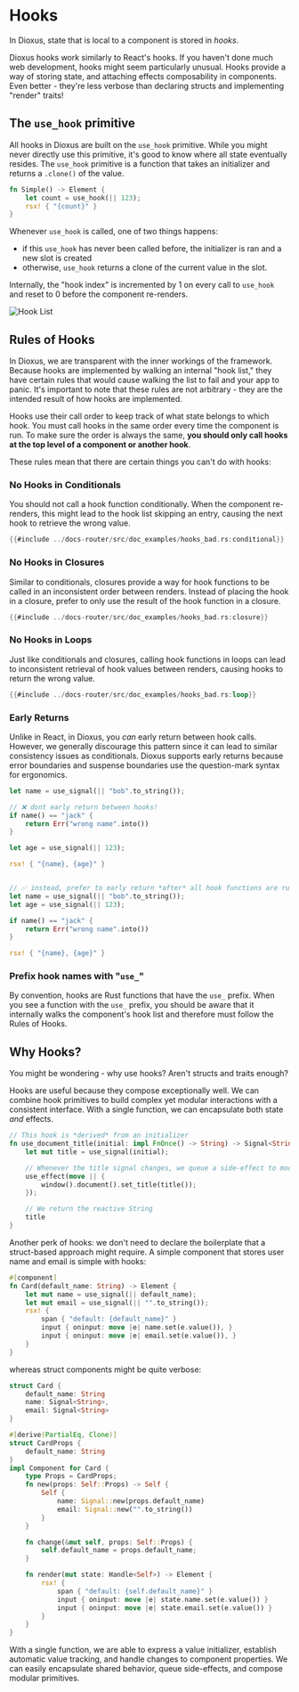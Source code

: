 # Hooks

In Dioxus, state that is local to a component is stored in *hooks*.

Dioxus hooks work similarly to React's hooks. If you haven't done much web development, hooks might seem particularly unusual. Hooks provide a way of storing state, and attaching effects composability in components. Even better - they're less verbose than declaring structs and implementing "render" traits!

## The `use_hook` primitive

All hooks in Dioxus are built on the `use_hook` primitive. While you might never directly use this primitive, it's good to know where all state eventually resides. The `use_hook` primitive is a function that takes an initializer and returns a `.clone()` of the value.

```rust
fn Simple() -> Element {
    let count = use_hook(|| 123);
    rsx! { "{count}" }
}
```

Whenever `use_hook` is called, one of two things happens:
- if this `use_hook` has never been called before, the initializer is ran and a new slot is created
- otherwise, `use_hook` returns a clone of the current value in the slot.

Internally, the "hook index" is incremented by 1 on every call to `use_hook` and reset to 0 before the component re-renders.

![Hook List](/assets/07/hook-list.png)

## Rules of Hooks

In Dioxus, we are transparent with the inner workings of the framework. Because hooks are implemented by walking an internal "hook list," they have certain rules that would cause walking the list to fail and your app to panic. It's important to note that these rules are not arbitrary - they are the intended result of how hooks are implemented.

Hooks use their call order to keep track of what state belongs to which hook. You must call hooks in the same order every time the component is run. To make sure the order is always the same, **you should only call hooks at the top level of a component or another hook**.

These rules mean that there are certain things you can't do with hooks:

### No Hooks in Conditionals

You should not call a hook function conditionally. When the component re-renders, this might lead to the hook list skipping an entry, causing the next hook to retrieve the wrong value.

```rust
{{#include ../docs-router/src/doc_examples/hooks_bad.rs:conditional}}
```

### No Hooks in Closures

Similar to conditionals, closures provide a way for hook functions to be called in an inconsistent order between renders. Instead of placing the hook in a closure, prefer to only use the result of the hook function in a closure.

```rust
{{#include ../docs-router/src/doc_examples/hooks_bad.rs:closure}}
```

### No Hooks in Loops

Just like conditionals and closures, calling hook functions in loops can lead to inconsistent retrieval of hook values between renders, causing hooks to return the wrong value.
```rust
{{#include ../docs-router/src/doc_examples/hooks_bad.rs:loop}}
```

### Early Returns

Unlike in React, in Dioxus, you *can* early return between hook calls. However, we generally discourage this pattern since it can lead to similar consistency issues as conditionals. Dioxus supports early returns because error boundaries and suspense boundaries use the question-mark syntax for ergonomics.

```rust
let name = use_signal(|| "bob".to_string());

// ❌ dont early return between hooks!
if name() == "jack" {
    return Err("wrong name".into())
}

let age = use_signal(|| 123);

rsx! { "{name}, {age}" }


// ✅ instead, prefer to early return *after* all hook functions are run
let name = use_signal(|| "bob".to_string());
let age = use_signal(|| 123);

if name() == "jack" {
    return Err("wrong name".into())
}

rsx! { "{name}, {age}" }
```

### Prefix hook names with "`use_`"

By convention, hooks are Rust functions that have the `use_` prefix. When you see a function with the `use_` prefix, you should be aware that it internally walks the component's hook list and therefore must follow the Rules of Hooks.

## Why Hooks?

You might be wondering - why use hooks? Aren't structs and traits enough?

Hooks are useful because they compose exceptionally well. We can combine hook primitives to build complex yet modular interactions with a consistent interface. With a single function, we can encapsulate both state *and* effects.

```rust
// This hook is *derived* from an initializer
fn use_document_title(initial: impl FnOnce() -> String) -> Signal<String> {
    let mut title = use_signal(initial);

    // Whenever the title signal changes, we queue a side-effect to modify the window state
    use_effect(move || {
        window().document().set_title(title());
    });

    // We return the reactive String
    title
}
```

Another perk of hooks: we don't need to declare the boilerplate that a struct-based approach might require. A simple component that stores user name and email is simple with hooks:

```rust
#[component]
fn Card(default_name: String) -> Element {
    let mut name = use_signal(|| default_name);
    let mut email = use_signal(|| "".to_string());
    rsx! {
        span { "default: {default_name}" }
        input { oninput: move |e| name.set(e.value()), }
        input { oninput: move |e| email.set(e.value()), }
    }
}
```

whereas struct components might be quite verbose:

```rust
struct Card {
    default_name: String
    name: Signal<String>,
    email: Signal<String>
}

#[derive(PartialEq, Clone)]
struct CardProps {
    default_name: String
}
impl Component for Card {
    type Props = CardProps;
    fn new(props: Self::Props) -> Self {
        Self {
            name: Signal::new(props.default_name)
            email: Signal::new("".to_string())
        }
    }

    fn change(&mut self, props: Self::Props) {
        self.default_name = props.default_name;
    }

    fn render(mut state: Handle<Self>) -> Element {
        rsx! {
            span { "default: {self.default_name}" }
            input { oninput: move |e| state.name.set(e.value()) }
            input { oninput: move |e| state.email.set(e.value()) }
        }
    }
}
```

With a single function, we are able to express a value initializer, establish automatic value tracking, and handle changes to component properties. We can easily encapsulate shared behavior, queue side-effects, and compose modular primitives.
